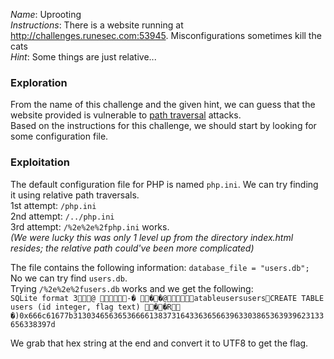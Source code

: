 *Name*: Uprooting  
*Instructions*: There is a website running at http://challenges.runesec.com:53945. Misconfigurations sometimes kill the cats  
*Hint*: Some things are just relative...  

### Exploration
From the name of this challenge and the given hint, we can guess that the website provided is vulnerable to [path traversal](https://www.owasp.org/index.php/Path_Traversal) attacks.  
Based on the instructions for this challenge, we should start by looking for some configuration file.

### Exploitation
The default configuration file for PHP is named `php.ini`. We can try finding it using relative path traversals.  
1st attempt: `/php.ini`  
2nd attempt: `/../php.ini`  
3rd attempt: `/%2e%2e%2fphp.ini` works.  
*(We were lucky this was only 1 level up from the directory index.html resides; the relative path could've been more complicated)* 

The file contains the following information: `database_file = "users.db";`  
No we can try find `users.db`.  
Trying `/%2e%2e%2fusers.db` works and we get the following:  
`SQLite format 3@ -� ��@atableusersusersCREATE TABLE users (id integer, flag text) ��R	�)0x666c61677b31303465636536666138373164336365663963303865363939623133656338397d`  

We grab that hex string at the end and convert it to UTF8 to get the flag.
